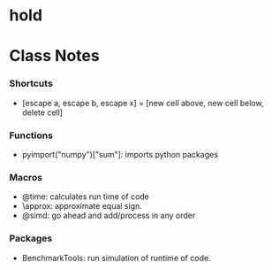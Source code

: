 # hold

# Class Notes

### Shortcuts
 - [escape a, escape b, escape x] = [new cell above, new cell below, delete cell]

### Functions
 - pyimport("numpy")["sum"]: imports python packages

### Macros
 - @time: calculates run time of code
 - \approx: approximate equal sign.  
 - @simd: go ahead and add/process in any order
  
### Packages
 - BenchmarkTools: run simulation of runtime of code.
